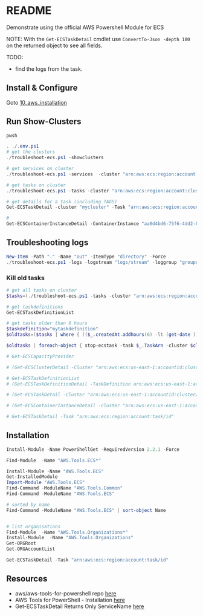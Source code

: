 # README

Demonstrate using the official AWS Powershell Module for ECS

NOTE: With the `Get-ECSTaskDetail` cmdlet use `ConvertTo-Json -depth 100` on the returned object to see all fields.  

TODO:  

* find the logs from the task.  

## Install & Configure

Goto [10_aws_installation](../10_aws_installation/README.md)  

## Run Show-Clusters

```ps1
pwsh

. ./.env.ps1   
# get the clusters
./troubleshoot-ecs.ps1 -showclusters

# get services on cluster
./troubleshoot-ecs.ps1 -services  -cluster "arn:aws:ecs:region:account:cluster/name"

# get tasks on cluster
./troubleshoot-ecs.ps1 -tasks -cluster "arn:aws:ecs:region:account:cluster/name"
```

```powershell
# get details for a task (including TAGS)
Get-ECSTaskDetail -cluster "mycluster" -Task "arn:aws:ecs:region:account:task/clustername/taskid" -include TAGS | convertto-json -depth 100

# 
Get-ECSContainerInstanceDetail -ContainerInstance "aa0d4bd6-75f6-4dd2-b77b-e5fc5124fc71" | convertto-json -depth 100
```

## Troubleshooting logs

```powershell
New-Item -Path "." -Name "out" -ItemType "directory" -Force
./troubleshoot-ecs.ps1 -logs -logstream "logs/stream" -loggroup "groupname" |  Export-Csv -Path ./out/task.txt -NoTypeInformation    
```

### Kill old tasks

```powershell
# get all tasks on cluster
$tasks=(./troubleshoot-ecs.ps1 -tasks -cluster "arn:aws:ecs:region:account:cluster/clustername")

# get taskdefinitions
Get-ECSTaskDefinitionList

# get tasks older than 6 hours
$taskdefinition="mytaskdefinition"
$oldtasks=($tasks | where { (($_.createdAt.addhours(6) -lt (get-date )) -and ($_.jobDefinition -eq $taskdefinition)) })

$oldtasks | foreach-object { stop-ecstask -task $_.TaskArn -cluster $cluster}
```


```powershell
# Get-ECSCapacityProvider

# (Get-ECSClusterDetail -Cluster "arn:aws:ecs:us-east-1:accountid:cluster/cluster").Clusters

# Get-ECSTaskDefinitionList
# (Get-ECSTaskDefinitionDetail -TaskDefinition arn:aws:ecs:us-east-1:accountid:task-definition/definition:44).TaskDefinition

# (Get-ECSTaskDetail -Cluster "arn:aws:ecs:us-east-1:accountid:cluster/cluster"  -Task "arn:aws:ecs:us-east-1:accountid:task/containerinstance").Failures

# (Get-ECSContainerInstanceDetail -cluster "arn:aws:ecs:us-east-1:accountid:cluster/cluster"  -ContainerInstance  arn:aws:ecs:us-east-1:accountid:container-instance/containerinstance).Failures

# Get-ECSTaskDetail -Task "arn:aws:ecs:region:account:task/id"

```

## Installation

```ps1
Install-Module -Name PowerShellGet -RequiredVersion 2.2.1 -Force

Find-Module  -Name "AWS.Tools.ECS*"

Install-Module -Name "AWS.Tools.ECS"
Get-InstalledModule
Import-Module "AWS.Tools.ECS"
Find-Command -ModuleName "AWS.Tools.Common"
Find-Command -ModuleName "AWS.Tools.ECS"

# sorted by name
Find-Command -ModuleName "AWS.Tools.ECS" | sort-object Name


# list organisations 
Find-Module  -Name "AWS.Tools.Organizations*"
Install-Module  -Name "AWS.Tools.Organizations"
Get-ORGRoot 
Get-ORGAccountList

Get-ECSTaskDetail -Task "arn:aws:ecs:region:account:task/id"
```

## Resources  

* aws/aws-tools-for-powershell repo [here](https://github.com/aws/aws-tools-for-powershell)
* AWS Tools for PowerShell - Installation [here](https://docs.aws.amazon.com/powershell/latest/reference/Index.html)
* Get-ECSTaskDetail Returns Only ServiceName
 [here](https://github.com/aws/aws-tools-for-powershell/issues/136)  
